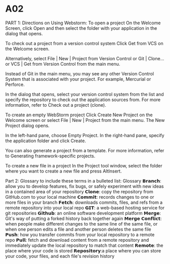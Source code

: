# A02

PART 1: Directions on Using Webstorm: To open a project﻿
On the Welcome Screen, click Open and then select the folder with your application in the dialog that opens.

To check out a project from a version control system﻿
Click Get from VCS on the Welcome screen.

Alternatively, select File | New | Project from Version Control or Git | Clone… or VCS | Get from Version Control from the main menu.

Instead of Git in the main menu, you may see any other Version Control System that is associated with your project. For example, Mercurial or Perforce.

In the dialog that opens, select your version control system from the list and specify the repository to check out the application sources from. For more information, refer to Check out a project (clone).

To create an empty WebStorm project﻿
Click Create New Project on the Welcome screen or select File | New | Project from the main menu. The New Project dialog opens.

In the left-hand pane, choose Empty Project. In the right-hand pane, specify the application folder and click Create.

You can also generate a project from a template. For more information, refer to Generating framework-specific projects.

To create a new file in a project﻿
In the Project tool window, select the folder where you want to create a new file and press AltInsert.


Part 2: Glossary to include these terms in a bulleted list:
Glossary
𝗕𝗿𝗮𝗻𝗰𝗵: allow you to develop features, fix bugs, or safely experiment with new ideas in a contained area of your repository
𝗖𝗹𝗼𝗻𝗲: copy the repository from GitHub.com to your local machine
𝗖𝗼𝗺𝗺𝗶𝘁: records changes to one or more files in your branch
𝗙𝗲𝘁𝗰𝗵: downloads commits, files, and refs from a remote repository into your local repo
𝗚𝗜𝗧: a web-based hosting service for git repositories
𝗚𝗶𝘁𝗵𝘂𝗯: an online software development platform
𝗠𝗲𝗿𝗴𝗲: Git's way of putting a forked history back together again
𝗠𝗲𝗿𝗴𝗲 𝗖𝗼𝗻𝗳𝗹𝗶𝗰𝘁: when people make different changes to the same line of the same file, or when one person edits a file and another person deletes the same file
𝗣𝘂𝘀𝗵: how you transfer commits from your local repository to a remote repo
𝗣𝘂𝗹𝗹: fetch and download content from a remote repository and immediately update the local repository to match that content
𝗥𝗲𝗺𝗼𝘁𝗲: the place where your code is stored
𝗥𝗲𝗽𝗼𝘀𝗶𝘁𝗼𝗿𝘆:a place where you can store your code, your files, and each file's revision history
